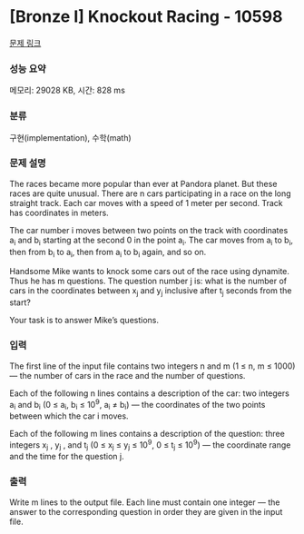 # [Bronze I] Knockout Racing - 10598 

[문제 링크](https://www.acmicpc.net/problem/10598) 

### 성능 요약

메모리: 29028 KB, 시간: 828 ms

### 분류

구현(implementation), 수학(math)

### 문제 설명

<p>The races became more popular than ever at Pandora planet. But these races are quite unusual. There are n cars participating in a race on the long straight track. Each car moves with a speed of 1 meter per second. Track has coordinates in meters.</p>

<p>The car number i moves between two points on the track with coordinates a<sub>i</sub> and b<sub>i</sub> starting at the second 0 in the point a<sub>i</sub>. The car moves from a<sub>i</sub> to b<sub>i</sub>, then from b<sub>i</sub> to a<sub>i</sub>, then from a<sub>i</sub> to b<sub>i</sub> again, and so on.</p>

<p>Handsome Mike wants to knock some cars out of the race using dynamite. Thus he has m questions. The question number j is: what is the number of cars in the coordinates between x<sub>j</sub> and y<sub>j</sub> inclusive after t<sub>j</sub> seconds from the start?</p>

<p>Your task is to answer Mike’s questions.</p>

### 입력 

 <p>The first line of the input file contains two integers n and m (1 ≤ n, m ≤ 1000) — the number of cars in the race and the number of questions.</p>

<p>Each of the following n lines contains a description of the car: two integers a<sub>i</sub> and b<sub>i</sub> (0 ≤ a<sub>i</sub>, b<sub>i</sub> ≤ 10<sup>9</sup>, a<sub>i</sub> ≠ b<sub>i</sub>) — the coordinates of the two points between which the car i moves.</p>

<p>Each of the following m lines contains a description of the question: three integers x<sub>j</sub> , y<sub>j</sub> , and t<sub>j</sub> (0 ≤ x<sub>j</sub> ≤ y<sub>j</sub> ≤ 10<sup>9</sup>, 0 ≤ t<sub>j</sub> ≤ 10<sup>9</sup>) — the coordinate range and the time for the question j.</p>

### 출력 

 <p>Write m lines to the output file. Each line must contain one integer — the answer to the corresponding question in order they are given in the input file.</p>

